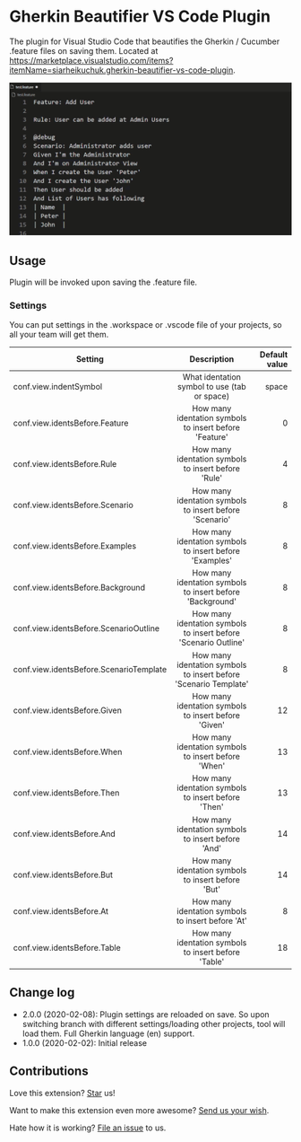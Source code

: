 # Gherkin Beautifier VS Code Plugin
The plugin for Visual Studio Code that beautifies the Gherkin / Cucumber .feature files on saving them. Located at https://marketplace.visualstudio.com/items?itemName=siarheikuchuk.gherkin-beautifier-vs-code-plugin.

![Demostration of using this extension](https://raw.githubusercontent.com/drweb86/Gherkin-Beautifier-VS-Code-Plugin/master/demo.gif)

## Usage
Plugin will be invoked upon saving the .feature file.

### Settings

You can put settings in the .workspace or .vscode file of your projects, so all your team will get them.

| Setting                                  | Description                                                      | Default value  |
| ---------------------------------------- |:----------------------------------------------------------------:| --------------:|
| conf.view.indentSymbol                   | What identation symbol to use (tab or space)                     |          space |
| conf.view.identsBefore.Feature           | How many identation symbols to insert before 'Feature'           |              0 |
| conf.view.identsBefore.Rule              | How many identation symbols to insert before 'Rule'              |              4 |
| conf.view.identsBefore.Scenario          | How many identation symbols to insert before 'Scenario'          |              8 |
| conf.view.identsBefore.Examples          | How many identation symbols to insert before 'Examples'          |              8 |
| conf.view.identsBefore.Background        | How many identation symbols to insert before 'Background'        |              8 |
| conf.view.identsBefore.ScenarioOutline   | How many identation symbols to insert before 'Scenario Outline'  |              8 |
| conf.view.identsBefore.ScenarioTemplate  | How many identation symbols to insert before 'Scenario Template' |              8 |
| conf.view.identsBefore.Given             | How many identation symbols to insert before 'Given'             |             12 |
| conf.view.identsBefore.When              | How many identation symbols to insert before 'When'              |             13 |
| conf.view.identsBefore.Then              | How many identation symbols to insert before 'Then'              |             13 |
| conf.view.identsBefore.And               | How many identation symbols to insert before 'And'               |             14 |
| conf.view.identsBefore.But               | How many identation symbols to insert before 'But'               |             14 |
| conf.view.identsBefore.At                | How many identation symbols to insert before 'At'                |              8 |
| conf.view.identsBefore.Table             | How many identation symbols to insert before 'Table'             |             18 |

## Change log
* 2.0.0 (2020-02-08): 
Plugin settings are reloaded on save. So upon switching branch with different settings/loading other projects, tool will load them.
Full Gherkin language (en) support.
* 1.0.0 (2020-02-02): Initial release

## Contributions
Love this extension? [Star](https://github.com/drweb86/Gherkin-Beautifier-VS-Code-Plugin/stargazers) us!

Want to make this extension even more awesome? [Send us your wish](https://github.com/drweb86/Gherkin-Beautifier-VS-Code-Plugin/issues/new/).

Hate how it is working? [File an issue](https://github.com/drweb86/Gherkin-Beautifier-VS-Code-Plugin/issues/new/) to us.
